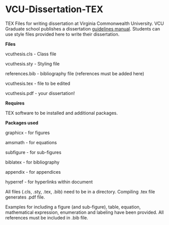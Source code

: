 VCU-Dissertation-TEX
====================

TEX Files for writing dissertation at Virginia Commonwealth University. VCU Graduate school publishes a dissertation <a href="http://www.graduate.vcu.edu/pdfs/Thesis%20and%20Dissertation%20Manual%20Fall%202012.pdf">guidelines manual</a>. Students can use style files provided here to write their dissertation.

**Files**

vcuthesis.cls - Class file

vcuthesis.sty - Styling file

references.bib - bibliography file (references must be added here)

vcuthesis.tex - file to be edited

vcuthesis.pdf - your dissertation!

**Requires**

TEX software to be installed and additional packages.

**Packages used**

graphicx - for figures

amsmath - for equations

subfigure - for sub-figures

biblatex - for bibliography

appendix - for appendices

hyperref - for hyperlinks within document

All files (.cls, .sty, .tex, .bib) need to be in a directory. Compiling .tex file generates .pdf file.

Examples for including a figure (and sub-figure), table, equation, mathematical expression, enumeration and labeling have been provided. All references must be included in .bib file.
